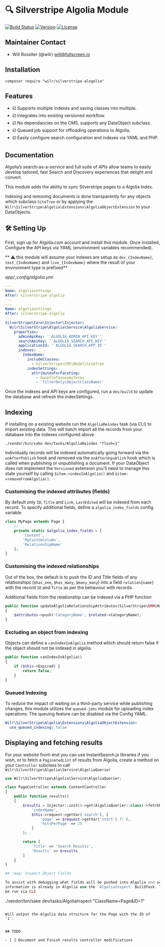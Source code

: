 # :mag: Silverstripe Algolia Module

[![Build Status](http://img.shields.io/travis/wilr/silverstripe-algolia.svg?style=flat-square)](http://travis-ci.org/wilr/silverstripe-algolia)
[![Version](http://img.shields.io/packagist/v/wilr/silverstripe-algolia.svg?style=flat-square)](https://packagist.org/packages/wilr/silverstripe-algolia)
[![License](http://img.shields.io/packagist/l/wilr/silverstripe-algolia.svg?style=flat-square)](LICENSE)

## Maintainer Contact

* Will Rossiter (@wilr) <will@fullscreen.io>

## Installation

```
composer require "wilr/silverstripe-alogolia"
```

## Features

* :ballot_box_with_check: Supports multiple indexes and saving classes into multiple.
* :ballot_box_with_check: Integrates into existing versioned workflow.
* :ballot_box_with_check: No dependancies on the CMS, supports any DataObject subclass.
* :ballot_box_with_check: Queued job support for offloading operations to Algolia.
* :ballot_box_with_check: Easily configure search configuration and indexes via YAML and PHP.

## Documentation

Algolia’s search-as-a-service and full suite of APIs allow teams to easily
develop tailored, fast Search and Discovery experiences that delight and
convert.

This module adds the ability to sync Silverstripe pages to a Algolia Index.

Indexing and removing documents is done transparently for any objects which
subclass `SiteTree` or by applying the
`Wilr\SilverStripe\Algolia\Extensions\AlgoliaObjectExtension` to your
DataObjects.

## :hammer_and_wrench: Setting Up

First, sign up for Algolia.com account and install this module. Once installed,
Configure the API keys via YAML (environment variables recommended).

** :warning: this module will assume your indexes are setup as `dev_{IndexName}`,
`test_{IndexName}` and `live_{IndexName}` where the result of your environment
type is prefixed**

*app/_config/algolia.yml*
```yml
---
Name: algoliasettings
After: silverstripe-algolia
---
---
Name: algoliasettings
After: silverstripe-algolia
---
SilverStripe\Core\Injector\Injector:
  Wilr\SilverStripe\Algolia\Service\AlgoliaService:
    properties:
      adminApiKey: '`ALGOLIA_ADMIN_API_KEY`'
      searchApiKey: '`ALGOLIA_SEARCH_API_KEY`'
      applicationId: '`ALGOLIA_SEARCH_APP_ID`'
      indexes:
        IndexName:
          includeClasses:
            - SilverStripe\CMS\Model\SiteTree
          indexSettings:
            attributesForFaceting:
              - GazetteTaxonomyTerms
              - 'filterOnly(ObjectClassName)'

```

Once the indexes and API keys are configured, run a `dev/build` to update the
database and refresh the indexSettings.

## Indexing

If installing on a existing website run the `AlgoliaReindex` task (via CLI)
to import existing data. This will batch import all the records from your
database into the indexes configured above.

```
./vendor/bin/sake dev/tasks/AlgoliaReindex "flush=1"
```

Individually records will be indexed automatically going forward via the
`onAfterPublish` hook and removed via the `onAfterUnpublish` hook which is
called when publishing or unpublishing a document. If your DataObject does not
implement the `Versioned` extension you'll need to manage this state yourself
by calling `$item->indexInAlgolia()` and `$item->removeFromAlgolia()`.

### Customising the indexed attributes (fields)

By default only `ID`, `Title` and `Link`, `LastEdited` will be indexed from
each record. To specify additional fields, define a `algolia_index_fields`
config variable.

```php
class MyPage extends Page {
    // ..
    private static $algolia_index_fields = [
        'Content',
        'MyCustomColumn',
        'RelationshipName'
    ];
}
```

### Customising the indexed relationships

Out of the box, the default is to push the ID and Title fields of any
relationships (`$has_one`, `$has_many`, `$many_many`) into a field
`relation{name}` with the record `ID` and `Title` as per the behaviour with
records.

Additional fields from the relationship can be indexed via a PHP function

```php
public function updateAlgoliaRelationshipAttributes(SilverStripe\ORM\Map $attributes, $related)
{
    $attributes->push('CategoryName', $related->CategoryName);
}
```

### Excluding an object from indexing

Objects can define a `canIndexInAlgolia` method which should return false if the
object should not be indexed in algolia.

```php
public function canIndexInAlgolia()
{
    if ($this->Expired) {
        return false;
    }
}
```

### Queued Indexing

To reduce the impact of waiting on a third-party service while publishing
changes, this module utilizes the `queued-jobs` module for uploading index
operations. The queuing feature can be disabled via the Config YAML.

```yaml
Wilr\SilverStripe\Algolia\Extensions\AlgoliaObjectExtension:
  use_queued_indexing: false
```

## Displaying and fetching results

For your website front-end you can use InstantSearch.js libraries if you wish,
or to fetch a `PaginatedList` of results from Algolia, create a method on your
`Controller` subclass to call `Wilr\SilverStripe\Algolia\Service\AlgoliaQuerier`

```php
use Wilr\SilverStripe\Algolia\Service\AlgoliaQuerier;

class PageController extends ContentController
{
    public function results()
    {
        $results = Injector::inst()->get(AlgoliaQuerier::class)->fetchResults(
            'indexName',
            $this->request->getVar('search'), [
                'page' => $request->getVar('start') ?: 0,
                'hitsPerPage' => 25
            ]
        );

        return [
            'Title' => 'Search Results',
            'Results' => $results
        ]
    }
}

## :mag: Inspect Object Fields

To assist with debugging what fields will be pushed into Algolia and see what
information is already in Algolia use the `AlgoliaInspect` BuildTask. This can
be run via CLI

```
./vendor/bin/sake dev/tasks/AlgoliaInspect "ClassName=Page&ID=1"
```

Will output the Algolia data structure for the Page with the ID of '1'.


## TODO

- [ ] Document and Finish results controller modifications